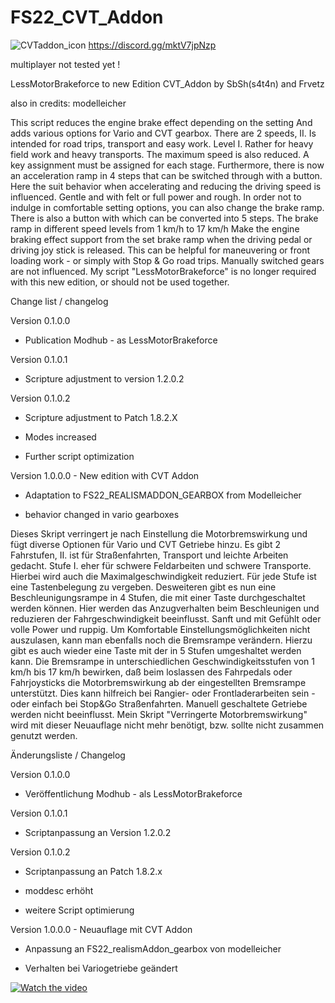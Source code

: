 # FS22_CVT_Addon
![CVTaddon_icon](https://user-images.githubusercontent.com/4678246/212495819-836ffed8-f2c6-4a86-bf72-44b624b703eb.png)
https://discord.gg/mktV7jpNzp

multiplayer not tested yet !

LessMotorBrakeforce to new Edition CVT_Addon 
by SbSh(s4t4n) and Frvetz

also in credits: modelleicher


This script reduces the engine brake effect depending on the setting
And adds various options for Vario and CVT gearbox.
There are 2 speeds, II. Is intended for road trips, transport and easy work.
Level I. Rather for heavy field work and heavy transports. The maximum speed is also reduced.
A key assignment must be assigned for each stage.
Furthermore, there is now an acceleration ramp in 4 steps that can be switched through with a button.
Here the suit behavior when accelerating and reducing the driving speed is influenced. Gentle and with felt or full power and rough.
In order not to indulge in comfortable setting options, you can also change the brake ramp.
There is also a button with which can be converted into 5 steps. The brake ramp in different speed levels from 1 km/h to 17 km/h
Make the engine braking effect support from the set brake ramp when the driving pedal or driving joy stick is released.
This can be helpful for maneuvering or front loading work - or simply with Stop & Go road trips.
Manually switched gears are not influenced.
My script "LessMotorBrakeforce" is no longer required with this new edition, or should not be used together.


Change list / changelog

Version 0.1.0.0 

- Publication Modhub - as LessMotorBrakeforce

Version 0.1.0.1 

- Scripture adjustment to version 1.2.0.2

Version 0.1.0.2 

- Scripture adjustment to Patch 1.8.2.X

- Modes increased

- Further script optimization

Version 1.0.0.0 - New edition with CVT Addon

- Adaptation to FS22_REALISMADDON_GEARBOX from Modelleicher

- behavior changed in vario gearboxes



Dieses Skript verringert je nach Einstellung die Motorbremswirkung
und fügt diverse Optionen für Vario und CVT Getriebe hinzu.
Es gibt 2 Fahrstufen, II. ist für Straßenfahrten, Transport und leichte Arbeiten gedacht.
Stufe I. eher für schwere Feldarbeiten und schwere Transporte. Hierbei wird auch die Maximalgeschwindigkeit reduziert.
Für jede Stufe ist eine Tastenbelegung zu vergeben.
Desweiteren gibt es nun eine Beschleunigungsrampe in 4 Stufen, die mit einer Taste durchgeschaltet werden können.
Hier werden das Anzugverhalten beim Beschleunigen und reduzieren der Fahrgeschwindigkeit beeinflusst. Sanft und mit Gefühlt oder volle Power und ruppig.
Um Komfortable Einstellungsmöglichkeiten nicht auszulasen, kann man ebenfalls noch die Bremsrampe verändern.
Hierzu gibt es auch wieder eine Taste mit der in 5 Stufen umgeshaltet werden kann. Die Bremsrampe in unterschiedlichen Geschwindigkeitsstufen von 1 km/h bis 17 km/h
bewirken, daß beim loslassen des Fahrpedals oder Fahrjoysticks die Motorbremswirkung ab der eingestellten Bremsrampe unterstützt.
Dies kann hilfreich bei Rangier- oder Frontladerarbeiten sein - oder einfach bei Stop&Go Straßenfahrten.
Manuell geschaltete Getriebe werden nicht beeinflusst.
Mein Skript "Verringerte Motorbremswirkung" wird mit dieser Neuauflage nicht mehr benötigt, bzw. sollte nicht zusammen genutzt werden.


Änderungsliste / Changelog

Version 0.1.0.0 
- Veröffentlichung Modhub - als LessMotorBrakeforce

Version 0.1.0.1 
- Scriptanpassung an Version 1.2.0.2

Version 0.1.0.2 
- Scriptanpassung an Patch 1.8.2.x

- moddesc erhöht

- weitere Script optimierung

Version 1.0.0.0	- Neuauflage mit CVT Addon

- Anpassung an FS22_realismAddon_gearbox von modelleicher

- Verhalten bei Variogetriebe geändert


[![Watch the video](https://img.youtube.com/vi/rdKwO8u5Zd0/maxresdefault.jpg)](https://www.youtube.com/watch?v=rdKwO8u5Zd0)

